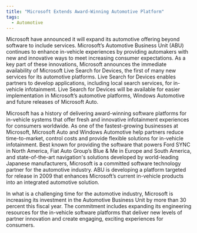 ```yaml
---
title: "Microsoft Extends Award-Winning Automotive Platform"
tags:
  - Automotive
---
```


Microsoft have announced it will expand its automotive offering beyond software to include services. Microsoft’s Automotive Business Unit (ABU) continues to enhance in-vehicle experiences by providing automakers with new and innovative ways to meet increasing consumer expectations. As a key part of these innovations, Microsoft announces the immediate availability of Microsoft Live Search for Devices, the first of many new services for its automotive platforms. Live Search for Devices enables partners to develop applications, including local search services, for in-vehicle infotainment. Live Search for Devices will be available for easier implementation in Microsoft’s automotive platforms, Windows Automotive and future releases of Microsoft Auto.

Microsoft has a history of delivering award-winning software platforms for in-vehicle systems that offer fresh and innovative infotainment experiences for consumers worldwide. As one of the fastest-growing businesses at Microsoft, Microsoft Auto and Windows Automotive help partners reduce time-to-market, control costs and provide flexible solutions for in-vehicle infotainment. Best known for providing the software that powers Ford SYNC in North America, Fiat Auto Group’s Blue & Me in Europe and South America, and state-of-the-art navigation's solutions developed by world-leading Japanese manufacturers, Microsoft is a committed software technology partner for the automotive industry. ABU is developing a platform targeted for release in 2009 that enhances Microsoft’s current in-vehicle products into an integrated automotive solution.  

In what is a challenging time for the automotive industry, Microsoft is increasing its investment in the Automotive Business Unit by more than 30 percent this fiscal year. The commitment includes expanding its engineering resources for the in-vehicle software platforms that deliver new levels of partner innovation and create engaging, exciting experiences for consumers.